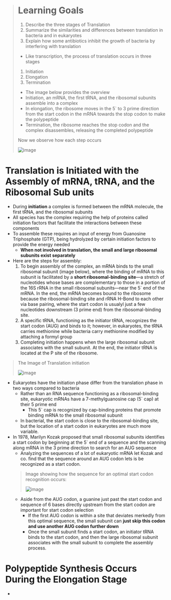 > # Learning Goals
> 1. Describe the three stages of Translation
> 2. Summarize the similarities and differences between translation in bacteria and in eukaryotes
> 3. Explain how some antibiotics inhibit the growth of bacteria by interfering with translation
>
> - Like transcription, the process of translation occurs in three stages
> 1. Initiation
> 2. Elongation
> 3. Termination
>
> - The image below provides the overview
> - Initiation, an mRNA, the first tRNA, and the ribosomal subunits assemble into a complex
> - In elongation, the ribosome moves in the 5` to 3 prime direction from the start codon in the mRNA towards the stop codon to make the polypeptide
> - Termination, the ribosome reaches the stop codon and the complex disassembles, releasing the completed polypeptide
>
> Now we observe how each step occurs
>
> ![image](https://github.com/MCBasterSheet/MCBasterSheet/assets/157453648/c9561a56-0537-4ce0-8192-934be6a38e05)


# Translation is Initiated with the Assembly of mRNA, tRNA, and the Ribosomal Sub units
- During **initiation** a complex is formed between the mRNA molecule, the first tRNA, and the ribosomal subunits
- All species has the complex requiring the help of proteins called initiation factors that facilitate the interactions between these components
- To assemble these requires an input of energy from Guanosine Triphosphate (GTP), being hydrolyzed by certain initiation factors to provide the energy needed
  - **When not involved in translation, the small and large ribosomal subunits exist separately**
- Here are the steps for assembly:
   1. To begin assembly of the complex, an mRNA binds to the small ribosomal subunit (image below), where the binding of mRNA to this subunit is facilitated by a **short ribosomal-binding site**—a stretch of nucleotides whose bases are complementary to those in a portion of the 16S rRNA in the small ribosomal subunits—near the 5` end of the mRNA. In the end, the mRNA becomes bound to the ribosome because the ribosomal-binding site and rRNA H-Bond to each other via base pairing, where the start codon is usualyl just a few nucleotides downstream (3 prime end) from the ribosomal-binding site.
    2. A specific tRNA, functioning as the initiator tRNA, recognizes the start codon (AUG) and binds to it; however, in eukaryotes, the tRNA carries methionine while bacteria carry methionine modified by attaching a formyl group
    3. Completing initiation happens when the large ribosomal subunit associates with the small subunit. At the end, the initiator tRNA is located at the P site of the ribosome.

> The Image of Translation initiation
>
> ![image](https://github.com/MCBasterSheet/MCBasterSheet/assets/157453648/87d5f495-1f87-4f6a-a499-76228183c859)

- Eukaryotes have the initiation phase differ from the translation phase in two ways compared to bacteria
  - Rather than an RNA sequence functioning as a ribosomal-binding site, eukaryotic mRNAs have a 7-methylguanosine cap (5` cap) at their 5 prime end
    - This 5` cap is recognized by cap-binding proteins that promote binding mRNA to the small ribosomal subunit
  - In bacterial, the start codon is close to the ribosomal-binding site, but the location of a start codon in eukaryotes are much more variable.
- In 1978, Marilyn Kozak proposed that small ribosomal subunits identifies a start codon by beginning at the 5` end of a sequence and the scanning along mRNA in the 3 prime direction to search for an AUG sequence
  - Analyzing the sequences of a lot of eukaryotic mRNA let Kozak and co. find that the sequence around an AUG codon lets is be recognized as a start codon.
  > Image showing how the sequence for an optimal start codon recognition occurs:
  >
  > ![image](https://github.com/MCBasterSheet/MCBasterSheet/assets/157453648/46d30e93-58e1-4a40-8234-bef729e8977b)
  - Aside from the AUG codon, a guanine just past the start codon and sequence of 6 bases directly upstream from the start codon are important for start codon selection
    - If the first AUG codon is within a site that deviates merkedly from this optimal sequence, the small subunit can **just skip this codon and use another AUG codon further down**
    - Once the small subunit finds a start codon, an initiator tRNA binds to the start codon, and then the large ribosomal subunit associates with the small subunit to complete the assembly process.
# Polypeptide Synthesis Occurs During the Elongation Stage
- 
